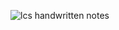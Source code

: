 ![lcs handwritten notes](https://github.com/user-attachments/assets/dab9fc15-77ee-4908-bb6b-b7333f97c8ec)
